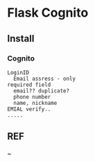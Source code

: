 Flask Cognito
=============

## Install

### Cognito

```text
LoginID
  Email assress - only
required field
  email?? duplicate?
  phone number
  name, nickname
EMIAL verify..
.....
```


## REF

~
